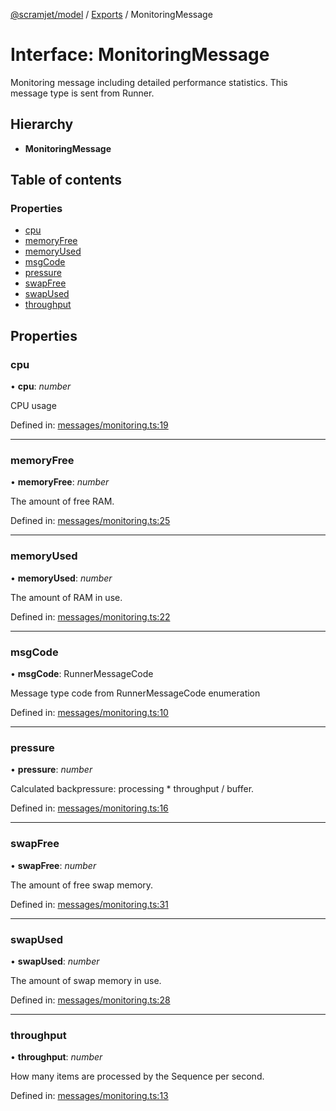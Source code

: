 [@scramjet/model](../README.md) / [Exports](../modules.md) / MonitoringMessage

# Interface: MonitoringMessage

Monitoring message including detailed performance statistics.
This message type is sent from Runner.

## Hierarchy

* **MonitoringMessage**

## Table of contents

### Properties

- [cpu](monitoringmessage.md#cpu)
- [memoryFree](monitoringmessage.md#memoryfree)
- [memoryUsed](monitoringmessage.md#memoryused)
- [msgCode](monitoringmessage.md#msgcode)
- [pressure](monitoringmessage.md#pressure)
- [swapFree](monitoringmessage.md#swapfree)
- [swapUsed](monitoringmessage.md#swapused)
- [throughput](monitoringmessage.md#throughput)

## Properties

### cpu

• **cpu**: *number*

CPU usage

Defined in: [messages/monitoring.ts:19](https://github.com/scramjet-cloud-platform/scramjet-csi-dev/blob/e4cc8a9/src/model/messages/monitoring.ts#L19)

___

### memoryFree

• **memoryFree**: *number*

The amount of free RAM.

Defined in: [messages/monitoring.ts:25](https://github.com/scramjet-cloud-platform/scramjet-csi-dev/blob/e4cc8a9/src/model/messages/monitoring.ts#L25)

___

### memoryUsed

• **memoryUsed**: *number*

The amount of RAM in use.

Defined in: [messages/monitoring.ts:22](https://github.com/scramjet-cloud-platform/scramjet-csi-dev/blob/e4cc8a9/src/model/messages/monitoring.ts#L22)

___

### msgCode

• **msgCode**: RunnerMessageCode

Message type code from RunnerMessageCode enumeration

Defined in: [messages/monitoring.ts:10](https://github.com/scramjet-cloud-platform/scramjet-csi-dev/blob/e4cc8a9/src/model/messages/monitoring.ts#L10)

___

### pressure

• **pressure**: *number*

Calculated backpressure: processing * throughput / buffer.

Defined in: [messages/monitoring.ts:16](https://github.com/scramjet-cloud-platform/scramjet-csi-dev/blob/e4cc8a9/src/model/messages/monitoring.ts#L16)

___

### swapFree

• **swapFree**: *number*

The amount of free swap memory.

Defined in: [messages/monitoring.ts:31](https://github.com/scramjet-cloud-platform/scramjet-csi-dev/blob/e4cc8a9/src/model/messages/monitoring.ts#L31)

___

### swapUsed

• **swapUsed**: *number*

The amount of swap memory in use.

Defined in: [messages/monitoring.ts:28](https://github.com/scramjet-cloud-platform/scramjet-csi-dev/blob/e4cc8a9/src/model/messages/monitoring.ts#L28)

___

### throughput

• **throughput**: *number*

How many items are processed by the Sequence per second.

Defined in: [messages/monitoring.ts:13](https://github.com/scramjet-cloud-platform/scramjet-csi-dev/blob/e4cc8a9/src/model/messages/monitoring.ts#L13)
